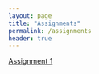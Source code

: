 ```yaml
---
layout: page
title: "Assignments"
permalink: /assignments
header: true
---
```


[Assignment 1](/assignments/assignment-1)